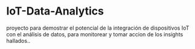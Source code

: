 # IoT-Data-Analytics
proyecto para demostrar el potencial de la integración de dispositivos IoT con el análisis de datos, para monitorear y tomar accion de los insights hallados..
